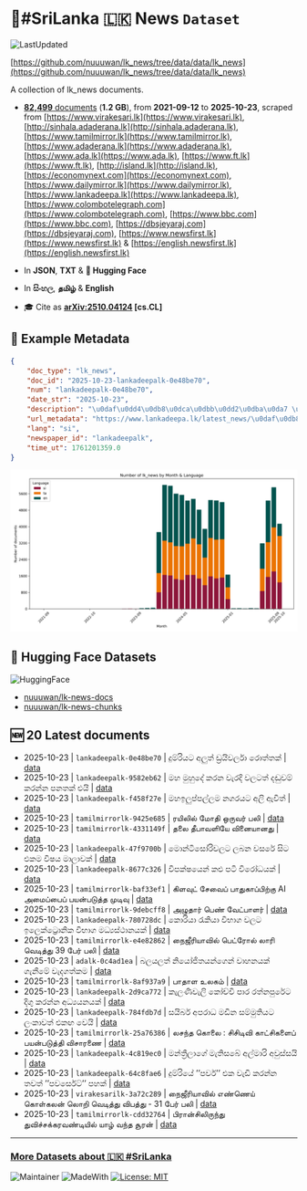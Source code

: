 # 📄#SriLanka 🇱🇰 News `Dataset`

![LastUpdated](https://img.shields.io/badge/last_updated-2025--10--23_12:23:50-green)

[https://github.com/nuuuwan/lk_news/tree/data/data/lk_news](https://github.com/nuuuwan/lk_news/tree/data/data/lk_news)

A collection of lk_news documents.

- [**82,499** documents](https://github.com/nuuuwan/lk_news/tree/data/data/lk_news) (**1.2 GB**), from **2021-09-12** to **2025-10-23**, scraped from [https://www.virakesari.lk](https://www.virakesari.lk), [http://sinhala.adaderana.lk](http://sinhala.adaderana.lk), [https://www.tamilmirror.lk](https://www.tamilmirror.lk), [https://www.adaderana.lk](https://www.adaderana.lk), [https://www.ada.lk](https://www.ada.lk), [https://www.ft.lk](https://www.ft.lk), [http://island.lk](http://island.lk), [https://economynext.com](https://economynext.com), [https://www.dailymirror.lk](https://www.dailymirror.lk), [https://www.lankadeepa.lk](https://www.lankadeepa.lk), [https://www.colombotelegraph.com](https://www.colombotelegraph.com), [https://www.bbc.com](https://www.bbc.com), [https://dbsjeyaraj.com](https://dbsjeyaraj.com), [https://www.newsfirst.lk](https://www.newsfirst.lk) & [https://english.newsfirst.lk](https://english.newsfirst.lk)

- In **JSON**, **TXT** & **🤗 Hugging Face**

- In **සිංහල**, **தமிழ்** & **English**

- 🎓 Cite as **[arXiv:2510.04124](https://arxiv.org/abs/2510.04124) [cs.CL]**

## 📝 Example Metadata

```json
{
    "doc_type": "lk_news",
    "doc_id": "2025-10-23-lankadeepalk-0e48be70",
    "num": "lankadeepalk-0e48be70",
    "date_str": "2025-10-23",
    "description": "\u0daf\u0dd4\u0db8\u0dca\u0dbb\u0dd2\u0dba\u0da7 \u0d85\u0dbd\u0dd4\u0dad\u0dca \u0da9\u0dca\u200d\u0dbb\u0dba\u0dd2\u0dc0\u0dbb\u0dca\u0dbd\u0dcf \u0dbb\u0ddc\u0dad\u0dca\u0dad\u0d9a\u0dca",
    "url_metadata": "https://www.lankadeepa.lk/latest_news/\u0daf\u0db8\u0dbb\u0dba\u0da7-\u0d85\u0dbd\u0dad-\u0da9\u0dbb\u0dba\u0dc0\u0dbb\u0dbd-\u0dbb\u0dad\u0dad\u0d9a/1-681911",
    "lang": "si",
    "newspaper_id": "lankadeepalk",
    "time_ut": 1761201359.0
}
```

![Chart](https://raw.githubusercontent.com/nuuuwan/lk_news/refs/heads/data/data/lk_news/docs_by_month_and_lang.png)

## 🤗 Hugging Face Datasets

![HuggingFace](https://img.shields.io/badge/-HuggingFace-FDEE21?style=for-the-badge&logo=HuggingFace)

- [nuuuwan/lk-news-docs](https://huggingface.co/datasets/nuuuwan/lk-news-docs)
- [nuuuwan/lk-news-chunks](https://huggingface.co/datasets/nuuuwan/lk-news-chunks)

## 🆕 20 Latest documents

- 2025-10-23 | `lankadeepalk-0e48be70` | දුම්රියට අලුත් ඩ්‍රයිවර්ලා රොත්තක් | [data](https://github.com/nuuuwan/lk_news/tree/data/data/lk_news/2020s/2025/2025-10-23-lankadeepalk-0e48be70)
- 2025-10-23 | `lankadeepalk-9582eb62` | මහ මුහුදේ කරන වැරදි වලටත් දඬුවම් කරන්න පනතක් එයි | [data](https://github.com/nuuuwan/lk_news/tree/data/data/lk_news/2020s/2025/2025-10-23-lankadeepalk-9582eb62)
- 2025-10-23 | `lankadeepalk-f458f27e` | මහඉලුප්පල්ලම නගරයට අලි ඇවිත් | [data](https://github.com/nuuuwan/lk_news/tree/data/data/lk_news/2020s/2025/2025-10-23-lankadeepalk-f458f27e)
- 2025-10-23 | `tamilmirrorlk-9425e685` | ரயிலில் மோதி ஒருவர் பலி | [data](https://github.com/nuuuwan/lk_news/tree/data/data/lk_news/2020s/2025/2025-10-23-tamilmirrorlk-9425e685)
- 2025-10-23 | `tamilmirrorlk-4331149f` | தலை தீபாவளியே வினையானது | [data](https://github.com/nuuuwan/lk_news/tree/data/data/lk_news/2020s/2025/2025-10-23-tamilmirrorlk-4331149f)
- 2025-10-23 | `lankadeepalk-47f9700b` | මොන්ටිසෝරිවලට  ලබන වසරේ සිට  එකම විෂය මාලාවක් | [data](https://github.com/nuuuwan/lk_news/tree/data/data/lk_news/2020s/2025/2025-10-23-lankadeepalk-47f9700b)
- 2025-10-23 | `lankadeepalk-8677c326` | විපක්ෂයෙන් කළු පටි විරෝධයක් | [data](https://github.com/nuuuwan/lk_news/tree/data/data/lk_news/2020s/2025/2025-10-23-lankadeepalk-8677c326)
- 2025-10-23 | `tamilmirrorlk-baf33ef1` | கிளவுட் சேவைப் பாதுகாப்பிற்கு AI அமைப்பைப் பயன்படுத்த முடிவு | [data](https://github.com/nuuuwan/lk_news/tree/data/data/lk_news/2020s/2025/2025-10-23-tamilmirrorlk-baf33ef1)
- 2025-10-23 | `tamilmirrorlk-9debcff8` | அழுதார் பெண் வேட்பாளர் | [data](https://github.com/nuuuwan/lk_news/tree/data/data/lk_news/2020s/2025/2025-10-23-tamilmirrorlk-9debcff8)
- 2025-10-23 | `lankadeepalk-780728dc` | කොරියා රැකියා විභාග වලට ඉලෙක්ට්‍රොනික විභාග මධ්‍යස්ථානයක් | [data](https://github.com/nuuuwan/lk_news/tree/data/data/lk_news/2020s/2025/2025-10-23-lankadeepalk-780728dc)
- 2025-10-23 | `tamilmirrorlk-e4e82862` | நைஜீரியாவில் பெட்ரோல் லாரி வெடித்து 39 பேர் பலி | [data](https://github.com/nuuuwan/lk_news/tree/data/data/lk_news/2020s/2025/2025-10-23-tamilmirrorlk-e4e82862)
- 2025-10-23 | `adalk-0c4ad1ea` | බලයලත් නියෝජිතයන්ගෙන් වාහනයක් ගැනීමේ වැදගත්කම | [data](https://github.com/nuuuwan/lk_news/tree/data/data/lk_news/2020s/2025/2025-10-23-adalk-0c4ad1ea)
- 2025-10-23 | `tamilmirrorlk-8af937a9` | பாதாள உலகம் | [data](https://github.com/nuuuwan/lk_news/tree/data/data/lk_news/2020s/2025/2025-10-23-tamilmirrorlk-8af937a9)
- 2025-10-23 | `lankadeepalk-2d9ca772` | කැලණිවැලි කෝච්චි පාර රත්නපුරේට දිගු කරන්න අධ්‍යයනයක් | [data](https://github.com/nuuuwan/lk_news/tree/data/data/lk_news/2020s/2025/2025-10-23-lankadeepalk-2d9ca772)
- 2025-10-23 | `lankadeepalk-784fdb7d` | සයිබර් අපරාධ මඩින සම්මුතියට ලංකාවත් එකඟ වෙයි | [data](https://github.com/nuuuwan/lk_news/tree/data/data/lk_news/2020s/2025/2025-10-23-lankadeepalk-784fdb7d)
- 2025-10-23 | `tamilmirrorlk-25a76386` | லசந்த கொலை : சிசிடிவி காட்சிகளைப் பயன்படுத்தி விசாரணை | [data](https://github.com/nuuuwan/lk_news/tree/data/data/lk_news/2020s/2025/2025-10-23-tamilmirrorlk-25a76386)
- 2025-10-23 | `lankadeepalk-4c819ec0` | මන්ත්‍රීලාගේ මැතිසබේ  අල්මාරි  අවුස්සයි | [data](https://github.com/nuuuwan/lk_news/tree/data/data/lk_news/2020s/2025/2025-10-23-lankadeepalk-4c819ec0)
- 2025-10-23 | `lankadeepalk-64c8fae6` | දුම්රියේ  ’’පවර්’’  එක වැඩි කරන්න තවත් ’’පවර්සෙට්’’ පහක් | [data](https://github.com/nuuuwan/lk_news/tree/data/data/lk_news/2020s/2025/2025-10-23-lankadeepalk-64c8fae6)
- 2025-10-23 | `virakesarilk-3a72c289` | நைஜீரியாவில் எண்ணெய் கொள்கலன் லொறி வெடித்து விபத்து - 31 பேர் பலி | [data](https://github.com/nuuuwan/lk_news/tree/data/data/lk_news/2020s/2025/2025-10-23-virakesarilk-3a72c289)
- 2025-10-23 | `tamilmirrorlk-cdd32764` | பிரான்சிலிருந்து துவிச்சக்கரவண்டியில் யாழ் வந்த சூரன் | [data](https://github.com/nuuuwan/lk_news/tree/data/data/lk_news/2020s/2025/2025-10-23-tamilmirrorlk-cdd32764)

---

### [More Datasets about 🇱🇰 #SriLanka](https://github.com/nuuuwan/lk_datasets)

![Maintainer](https://img.shields.io/badge/maintainer-nuuuwan-red)
![MadeWith](https://img.shields.io/badge/made_with-python-blue)
[![License: MIT](https://img.shields.io/badge/License-MIT-yellow.svg)](https://opensource.org/licenses/MIT)
